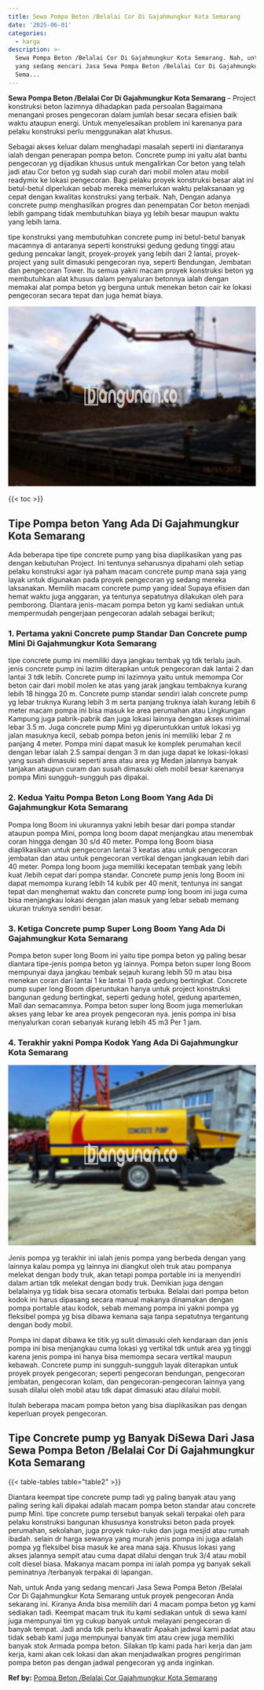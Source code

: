 ```yaml
---
title: Sewa Pompa Beton /Belalai Cor Di Gajahmungkur Kota Semarang
date: '2025-06-01'
categories:
  - harga
description: >-
  Sewa Pompa Beton /Belalai Cor Di Gajahmungkur Kota Semarang. Nah, untuk Anda
  yang sedang mencari Jasa Sewa Pompa Beton /Belalai Cor Di Gajahmungkur Kota
  Sema...
---
```


**Sewa Pompa Beton /Belalai Cor Di Gajahmungkur Kota Semarang** – Project konstruksi beton lazimnya dihadapkan pada persoalan Bagaimana menangani proses pengecoran dalam jumlah besar secara efisien baik waktu ataupun energi. Untuk menyelesaikan problem ini karenanya para pelaku konstruksi perlu menggunakan alat khusus.

Sebagai akses keluar dalam menghadapi masalah seperti ini diantaranya ialah dengan penerapan pompa beton. Concrete pump ini yaitu alat bantu pengecoran yg dijadikan khusus untuk mengalirkan Cor beton yang telah jadi atau Cor beton yg sudah siap curah dari mobil molen atau mobil readymix ke lokasi pengecoran. Bagi pelaku proyek konstruksi besar alat ini betul-betul diperlukan sebab mereka memerlukan waktu pelaksanaan yg cepat dengan kwalitas konstruksi yang terbaik. Nah, Dengan adanya concrete pump menghasilkan progres dan penempatan Cor beton menjadi lebih gampang tidak membutuhkan biaya yg lebih besar maupun waktu yang lebih lama.

tipe konstruksi yang membutuhkan concrete pump ini betul-betul banyak macamnya di antaranya seperti konstruksi gedung gedung tinggi atau gedung pencakar langit, proyek-proyek yang lebih dari 2 lantai, proyek-project yang sulit dimasuki pengecoran nya, seperti Bendungan, Jembatan dan pengecoran Tower. Itu semua yakni macam proyek konstruksi beton yg membutuhkan alat khusus dalam penyaluran betonnya ialah dengan memakai alat pompa beton yg berguna untuk menekan beton cair ke lokasi pengecoran secara tepat dan juga hemat biaya.

![Sewa Pompa Beton /Belalai Cor Di Gajahmungkur Kota Semarang](/images/sewa-concrete-pump-28.png)

{{< toc >}}

## Tipe Pompa beton Yang Ada Di Gajahmungkur Kota Semarang

Ada beberapa tipe tipe concrete pump yang bisa diaplikasikan yang pas dengan kebutuhan Project. Ini tentunya seharusnya dipahami oleh setiap pelaku konstruksi agar iya paham macam concrete pump mana saja yang layak untuk digunakan pada proyek pengecoran yg sedang mereka laksanakan. Memilih macam concrete pump yang ideal Supaya efisien dan hemat waktu juga anggaran, ya tentunya sepatutnya dilakukan oleh para pemborong. Diantara jenis-macam pompa beton yg kami sediakan untuk mempermudah pengerjaan pengecoran adalah sebagai berikut;

### 1\. Pertama yakni Concrete pump Standar Dan Concrete pump Mini Di Gajahmungkur Kota Semarang

tipe concrete pump ini memiliki daya jangkau tembak yg tdk terlalu jauh. jenis concrete pump ini lazim diterapkan untuk pengecoran dak lantai 2 dan lantai 3 tdk lebih. Concrete pump ini lazimnya yaitu untuk memompa Cor beton cair dari mobil molen ke atas yang jarak jangkau tembaknya kurang lebih 18 hingga 20 m. Concrete pump standar sendiri ialah concrete pump yg lebar truknya Kurang lebih 3 m serta panjang truknya ialah kurang lebih 6 meter macam pompa ini bisa masuk ke area perumahan atau Lingkungan Kampung juga pabrik-pabrik dan juga lokasi lainnya dengan akses minimal lebar 3.5 m. Juga concrete pump Mini yg diperuntukkan untuk lokasi yg jalan masuknya kecil, sebab pompa beton jenis ini memiliki lebar 2 m panjang 4 meter. Pompa mini dapat masuk ke komplek perumahan kecil dengan lebar ialah 2.5 sampai dengan 3 m dan juga dapat ke lokasi-lokasi yang susah dimasuki seperti area atau area yg Medan jalannya banyak tanjakan ataupun curam dan susah dimasuki oleh mobil besar karenanya pompa Mini sungguh-sungguh pas dipakai.

### 2\. Kedua Yaitu Pompa Beton Long Boom Yang Ada Di Gajahmungkur Kota Semarang

Pompa long Boom ini ukurannya yakni lebih besar dari pompa standar ataupun pompa Mini, pompa long boom dapat menjangkau atau menembak coran hingga dengan 30 s/d 40 meter. Pompa long Boom biasa diaplikasikan untuk pengecoran lantai 3 keatas atau untuk pengecoran jembatan dan atau untuk pengecoran vertikal dengan jangkauan lebih dari 40 meter. Pompa long boom juga memiliki kecepatan tembak yang lebih kuat /lebih cepat dari pompa standar. Concrete pump jenis long Boom ini dapat memompa kurang lebih 14 kubik per 40 menit, tentunya ini sangat tepat dan menghemat waktu dan concrete pump long boom ini juga cuma bisa menjangkau lokasi dengan jalan masuk yang lebar sebab memang ukuran truknya sendiri besar.

### 3\. Ketiga Concrete pump Super Long Boom Yang Ada Di Gajahmungkur Kota Semarang

Pompa beton super long Boom ini yaitu tipe pompa beton yg paling besar diantara tipe-jenis pompa beton yg lainnya. Pompa beton super long Boom mempunyai daya jangkau tembak sejauh kurang lebih 50 m atau bisa menekan coran dari lantai 1 ke lantai 11 pada gedung bertingkat. Concrete pump super long Boom diperuntukan hanya untuk project konstruksi bangunan gedung bertingkat, seperti gedung hotel, gedung apartemen, Mall dan semacamnya. Pompa beton super long Boom juga memerlukan akses yang lebar ke area proyek pengecoran nya. jenis pompa ini bisa menyalurkan coran sebanyak kurang lebih 45 m3 Per 1 jam.

### 4\. Terakhir yakni Pompa Kodok Yang Ada Di Gajahmungkur Kota Semarang

![Sewa Pompa Beton /Belalai Cor Di Gajahmungkur Kota Semarang](/images/sewa-concrete-pump-09.png)

Jenis pompa yg terakhir ini ialah jenis pompa yang berbeda dengan yang lainnya kalau pompa yg lainnya ini diangkut oleh truk atau pompanya melekat dengan body truk, akan tetapi pompa portable ini ia menyendiri dalam artian tdk melekat dengan body truk. Demikian juga dengan belalainya yg tidak bisa secara otomatis terbuka. Belalai dari pompa beton kodok ini harus dipasang secara manual makanya dinamakan dengan pompa portable atau kodok, sebab memang pompa ini yakni pompa yg fleksibel pompa yg bisa dibawa kemana saja tanpa sepatutnya tergantung dengan body mobil.

Pompa ini dapat dibawa ke titik yg sulit dimasuki oleh kendaraan dan jenis pompa ini bisa menjangkau cuma lokasi yg vertikal tdk untuk area yg tinggi karena jenis pompa ini hanya bisa memompa secara vertikal maupun kebawah. Concrete pump ini sungguh-sungguh layak diterapkan untuk proyek proyek pengecoran; seperti pengecoran bendungan, pengecoran jembatan, pengecoran kolam, dan pengecoran-pengecoran lainnya yang susah dilalui oleh mobil atau tdk dapat dimasuki atau dilalui mobil.

Itulah beberapa macam pompa beton yang bisa diaplikasikan pas dengan keperluan proyek pengecoran.

## Tipe Concrete pump yg Banyak DiSewa Dari Jasa Sewa Pompa Beton /Belalai Cor Di Gajahmungkur Kota Semarang

{{< table-tables table="table2" >}}

Diantara keempat tipe concrete pump tadi yg paling banyak atau yang paling sering kali dipakai adalah macam pompa beton standar atau concrete pump Mini. tipe concrete pump tersebut banyak sekali terpakai oleh para pelaku konstruksi bangunan khususnya konstruksi beton pada proyek perumahan, sekolahan, juga proyek ruko-ruko dan juga mesjid atau rumah ibadah. selain dr harga sewanya yang murah jenis pompa ini juga adalah pompa yg fleksibel bisa masuk ke area mana saja. Khusus lokasi yang akses jalannya sempit atau cuma dapat dilalui dengan truk 3/4 atau mobil colt diesel biasa. Makanya macam pompa ini ialah pompa yg banyak sekali peminatnya /terbanyak terpakai di lapangan.

Nah, untuk Anda yang sedang mencari Jasa Sewa Pompa Beton /Belalai Cor Di Gajahmungkur Kota Semarang untuk proyek pengecoran Anda sekarang ini. Kiranya Anda bisa memilih dari 4 macam pompa beton yg kami sediakan tadi. Keempat macam truk itu kami sediakan untuk di sewa kami juga mempunyai tim yg cukup banyak untuk melayani pengecoran di banyak tempat. Jadi anda tdk perlu khawatir Apakah jadwal kami padat atau tidak sebab kami juga mempunyai banyak tim atau crew juga memiliki banyak stok Armada pompa beton. Silakan tlp kami pada hari kerja dan jam kerja, kami akan cek lokasi dan akan menjadwalkan progres pengiriman pompa beton pas dengan jadwal pengecoran yg anda inginkan.

**Ref by:** [Pompa Beton /Belalai Cor Gajahmungkur Kota Semarang](https://id.wikipedia.org/wiki/Pompa)

